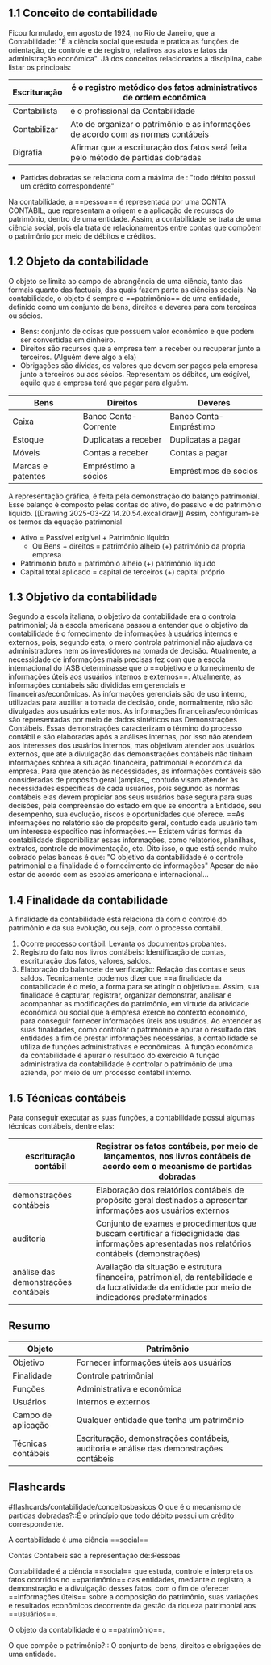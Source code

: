 ## 1.1 Conceito de contabilidade
Ficou formulado, em agosto de 1924, no Rio de Janeiro, que a Contabilidade: "É a ciência social que estuda e pratica as funções de orientação, de controle e de registro, relativos aos atos e fatos da administração econômica".
Já dos conceitos relacionados a disciplina, cabe listar os principais:

| Escrituração | é o registro metódico dos fatos administrativos de ordem econômica               |
| ------------ | -------------------------------------------------------------------------------- |
| Contabilista | é o profissional da Contabilidade                                                |
| Contabilizar | Ato de organizar o patrimônio e as informações de acordo com as normas contábeis |
| Digrafia     | Afirmar que a escrituração dos fatos será feita pelo método de partidas dobradas |
* Partidas dobradas se relaciona com a máxima de : "todo débito possui um crédito correspondente"

Na contabilidade, a ==pessoa== é representada por uma CONTA CONTÁBIL, que representam a origem e a aplicação de recursos do patrimônio, dentro de uma entidade. Assim, a contabilidade se trata de uma ciência social, pois ela trata de relacionamentos entre contas que compõem o patrimônio por meio de débitos e créditos.
## 1.2 Objeto da contabilidade
O objeto se limita ao campo de abrangência de uma ciência, tanto das formais quanto das factuais, das quais fazem parte as ciências sociais.
Na contabilidade, o objeto é sempre o ==patrimônio== de uma entidade, definido como um conjunto de bens, direitos e deveres para com terceiros ou sócios.
* Bens: conjunto de coisas que possuem valor econômico e que podem ser convertidas em dinheiro.
* Direitos são recursos que a empresa tem a receber ou recuperar junto a terceiros. (Alguém deve algo a ela)
* Obrigações são dívidas, os valores que devem ser pagos pela empresa junto a terceiros ou aos sócios. Representam os débitos, um exigível, aquilo que a empresa terá que pagar para alguém.

| **Bens**          | **Direitos**         | **Deveres**            |
| ----------------- | -------------------- | ---------------------- |
| Caixa             | Banco Conta-Corrente | Banco Conta-Empréstimo |
| Estoque           | Duplicatas a receber | Duplicatas a pagar     |
| Móveis            | Contas a receber     | Contas a pagar         |
| Marcas e patentes | Empréstimo a sócios  | Empréstimos de sócios  |
A representação gráfica, é feita pela demonstração do balanço patrimonial. Esse balanço é composto pelas contas do ativo, do passivo e do patrimônio líquido.
[[Drawing 2025-03-22 14.20.54.excalidraw]]
Assim, configuram-se os termos da equação patrimonial
* Ativo = Passível exigível + Patrimônio líquido
	* Ou Bens + direitos = patrimônio alheio (+) patrimônio da própria empresa
* Patrimônio bruto = patrimônio alheio (+) patrimônio líquido
* Capital total aplicado = capital de terceiros (+) capital próprio
## 1.3 Objetivo da contabilidade
Segundo a escola italiana, o objetivo da contabilidade era o controla patrimonial; Já a escola americana passou a entender que o objetivo da contabilidade é o fornecimento de informações à usuários internos e externos, pois, segundo esta, o mero controla patrimonial não ajudava os administradores nem os investidores na tomada de decisão.
Atualmente, a necessidade de informações mais precisas fez com que a escola internacional do IASB determinasse que o ==objetivo é o fornecimento de informações úteis aos usuários internos e externos==.
Atualmente, as informações contábeis são divididas em gerenciais e financeiras/econômicas.
As informações gerenciais são de uso interno, utilizadas para auxiliar a tomada de decisão, onde, normalmente, não são divulgadas aos usuários externos.
As informações financeiras/econômicas são representadas por meio de dados sintéticos nas Demonstrações Contábeis. Essas demonstrações caracterizam o término do processo contábil e são elaboradas após a análises internas, por isso não atendem aos interesses dos usuários internos, mas objetivam atender aos usuários externos, que até a divulgação das demonstrações contábeis não tinham informações sobrea a situação financeira, patrimonial e econômica da empresa.
Para que atenção às necessidades, as informações contáveis são consideradas de propósito geral (amplas_, contudo visam atender às necessidades específicas de cada usuários, pois segundo as normas contábeis elas devem propiciar aos seus usuários base segura para suas decisões, pela compreensão do estado em que se encontra a Entidade, seu desempenho, sua evolução, riscos e oportunidades que oferece.
	==As informações no relatório são de propósito geral, contudo cada usuário tem um interesse específico nas informações.==
Existem várias formas da contabilidade disponibilizar essas informações, como relatórios, planilhas, extratos, controle de movimentação, etc.
Dito isso, o que está sendo muito cobrado pelas bancas é que:
	"O objetivo da contabilidade é o controle patrimonial e a finalidade é o fornecimento de informações"
Apesar de não estar de acordo com as escolas americana e internacional...
<!--SR:!2000-01-01,1,250!2025-03-24,1,238-->

## 1.4 Finalidade da contabilidade
A finalidade da contabilidade está relaciona da com o controle do patrimônio e da sua evolução, ou seja, com o processo contábil.
1. Ocorre processo contábil: Levanta os documentos probantes.
2. Registro do fato nos livros contábeis: Identificação de contas, escrituração dos fatos, valores, saldos.
3. Elaboração do balancete de verificação: Relação das contas e seus saldos.
Tecnicamente, podemos dizer que ==a finalidade da contabilidade é o meio, a forma para se atingir o objetivo==. Assim, sua finalidade é capturar, registrar, organizar demonstrar, analisar e acompanhar as modificações do patrimônio, em virtude da atividade econômica ou social que a empresa exerce no contexto econômico, para conseguir fornecer informações úteis aos usuários.
Ao entender as suas finalidades, como controlar o patrimônio e apurar o resultado das entidades a fim de prestar informações necessárias, a contabilidade se utiliza de funções administrativas e econômicas.
	A função econômica da contabilidade é apurar o resultado do exercício
	A função administrativa da contabilidade é controlar o patrimônio de uma azienda, por meio de um processo contábil interno.

## 1.5 Técnicas contábeis
Para conseguir executar as suas funções, a contabilidade possui algumas técnicas contábeis, dentre elas:

| escrituração contábil               | Registrar os fatos contábeis, por meio de lançamentos, nos livros contábeis de acordo com o mecanismo de partidas dobradas                         |
| ----------------------------------- | -------------------------------------------------------------------------------------------------------------------------------------------------- |
| demonstrações contábeis             | Elaboração dos relatórios contábeis de propósito geral destinados a apresentar informações aos usuários externos                                   |
| auditoria                           | Conjunto de exames e procedimentos que buscam certificar a fidedignidade das informações apresentadas nos relatórios contábeis (demonstrações)     |
| análise das demonstrações contábeis | Avaliação da situação e estrutura financeira, patrimonial, da rentabilidade e da lucratividade da entidade por meio de indicadores predeterminados |

## Resumo

| Objeto             | Patrimônio                                                                             |
| ------------------ | -------------------------------------------------------------------------------------- |
| Objetivo           | Fornecer informações úteis aos usuários                                                |
| Finalidade         | Controle patrimônial                                                                   |
| Funções            | Administrativa e econômica                                                             |
| Usuários           | Internos e externos                                                                    |
| Campo de aplicação | Qualquer entidade que tenha um patrimônio                                              |
| Técnicas contábeis | Escrituração, demonstrações contábeis, auditoria e análise das demonstrações contábeis |


## Flashcards


#flashcards/contabilidade/conceitosbasicos
O que é o mecanismo de partidas dobradas?::É o princípio que todo débito possui um crédito correspondente.
<!--SR:!2025-03-25,3,250-->

A contabilidade é uma ciência ==social==
<!--SR:!2025-03-25,3,250-->

Contas Contábeis são a representação de::Pessoas
<!--SR:!2025-03-26,4,270-->

Contabilidade é a ciência ==social== que estuda, controle e interpreta os fatos ocorridos no ==patrimônio== das entidades, mediante o registro, a demonstração e a divulgação desses fatos, com o fim de oferecer ==informações úteis== sobre a composição do patrimônio, suas variações e resultados econômicos decorrente da gestão da riqueza patrimonial aos ==usuários==.
<!--SR:!2025-03-26,4,270!2025-03-26,4,270!2025-03-26,4,270!2025-03-26,4,270-->
O objeto da contabilidade é o ==patrimônio==.
<!--SR:!2025-03-26,4,270-->

O que compõe o patrimônio?:: O conjunto de bens, direitos e obrigações de uma entidade.
<!--SR:!2025-03-26,4,270-->
